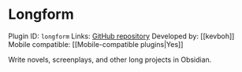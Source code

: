 # Longform

Plugin ID: `longform`
Links: [GitHub repository](https://github.com/kevboh/longform)
Developed by: [[kevboh]]
Mobile compatible: [[Mobile-compatible plugins|Yes]]

Write novels, screenplays, and other long projects in Obsidian.
